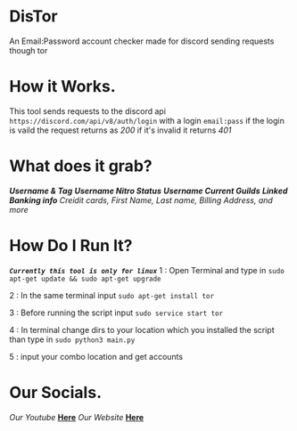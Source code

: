 # DisTor
An Email:Password account checker made for discord sending requests though tor

# How it Works.

This tool sends requests to the discord api `https://discord.com/api/v8/auth/login` with a login `email:pass` if the login is vaild the request returns as *200* if it's invalid it returns *401* 

# What does it grab?
***Username & Tag***
***Username Nitro Status***
***Username Current Guilds***
***Linked Banking info*** *Creidit cards, First Name, Last name, Billing Address, and more*


# How Do I Run It?
***`Currently this tool is only for linux`***
1 : Open Terminal and type in `sudo apt-get update && sudo apt-get upgrade`

2 : In the same terminal input `sudo apt-get install tor`

3 : Before running the script input `sudo service start tor`

4 : In terminal change dirs to your location which you installed the script than type in `sudo python3 main.py`

5 : input your combo location and get accounts


# Our Socials.

*Our Youtube* [__Here__](https://www.youtube.com/c/XAnarchy666)
*Our Website* [__Here__](https://lovejuul.com)
